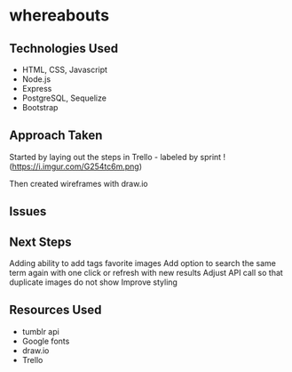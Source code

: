 # whereabouts

## Technologies Used
* HTML, CSS, Javascript
* Node.js
* Express
* PostgreSQL, Sequelize
* Bootstrap


## Approach Taken
Started by laying out the steps in Trello - labeled by sprint
!(https://i.imgur.com/G254tc6m.png)

Then created wireframes with draw.io


## Issues

## Next Steps
Adding ability to add tags favorite images
Add option to search the same term again with one click or refresh with new results
Adjust API call so that duplicate images do not show
Improve styling

## Resources Used
* tumblr api
* Google fonts
* draw.io
* Trello

